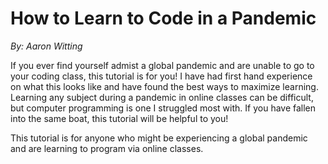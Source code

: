# **How to Learn to Code in a Pandemic**
*By: Aaron Witting*

If you ever find yourself admist a global pandemic and are unable to go to your coding class, this tutorial is for you! I have had first hand experience on what this looks like and have found the best ways to maximize learning. Learning any subject during a pandemic in online classes can be difficult, but computer programming is one I struggled most with. If you have fallen into the same boat, this tutorial will be helpful to you!

This tutorial is for anyone who might be experiencing a global pandemic and are learning to program via online classes.

